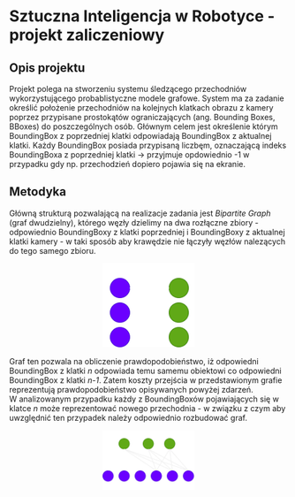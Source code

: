 # Sztuczna Inteligencja w Robotyce - projekt zaliczeniowy
## Opis projektu
Projekt polega na stworzeniu systemu śledzącego przechodniów wykorzystującego probablistyczne modele grafowe. System ma za zadanie określić położenie przechodniów na kolejnych klatkach obrazu z kamery poprzez przypisane prostokątów ograniczających (ang. Bounding Boxes, BBoxes) do poszczególnych osób.
Głównym celem jest określenie którym BoundingBox z poprzedniej klatki odpowiadają BoundingBox z aktualnej klatki.
Każdy BoundingBox posiada przypisaną liczbęm, oznaczającą indeks BoundingBoxa z poprzedniej klatki -> przyjmuje opdowiednio -1 w przypadku gdy np. przechodzień dopiero pojawia się na ekranie.
## Metodyka
Główną strukturą pozwalającą na realizacje zadania jest *Bipartite Graph* (graf dwudzielny), którego węzły dzielimy na dwa rozłączne zbiory - odpowiednio BoundingBoxy z klatki poprzedniej i BoundingBoxy z aktualnej klatki kamery - w taki sposób aby krawędzie nie łączyły węzłów nalezących do tego samego zbioru.
<p align="center" width="100%">
    <img width="33%" src=https://github.com/Krawus/SIwR-pedestrian-tracking/blob/main/readmeFiles/graph.png?raw=true> 
</p>

Graf ten pozwala na obliczenie prawdopodobieństwo, iż odpowiedni BoundingBox z klatki *n* odpowiada temu samemu obiektowi co odpowiedni BoundingBox z klatki *n-1*. Zatem koszty przejścia w przedstawionym grafie reprezentują prawdopodobieństwo opisywanych powyżej zdarzeń.    
W analizowanym przypadku każdy z BoundingBoxów pojawiających się w klatce *n* może reprezentować nowego przechodnia - w związku z czym aby uwzględnić ten przypadek należy odpowiednio rozbudować graf.
<p align="center" width="100%">
    <img width="33%" src=https://raw.githubusercontent.com/Krawus/SIwR-pedestrian-tracking/main/readmeFiles/graph2.png?token=GHSAT0AAAAAACB334YYEO3X7RB7SWVFCK22ZDXST7A> 
</p>







